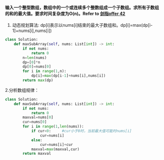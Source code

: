 #### 输入一个整型数组，数组中的一个或连续多个整数组成一个子数组。求所有子数组的和的最大值。要求时间复杂度为O(n)。Refer to [剑指offer 42](https://leetcode-cn.com/problems/lian-xu-zi-shu-zu-de-zui-da-he-lcof/)
1. 动态规划算法: dp[i]表示以nums[i]结束的最大子数组和。dp[i]=max(dp[i-1]+nums[i],nums[i])  
```python
class Solution:
    def maxSubArray(self, nums: List[int]) -> int:
        if not nums:
            return 0
        n=len(nums)
        dp=[0]*n
        dp[0]=nums[0]
        for i in range(1,n):
            dp[i]=max(dp[i-1]+nums[i],nums[i])                
        return max(dp)
```
2.分析数组规律：
```python
class Solution:
    def maxSubArray(self, nums: List[int]) -> int:
        if not nums:
            return 0
        maxval=nums[0]
        cur=nums[0]
        for i in range(1,len(nums)):
            if cur<0:     #cur小于0时，当前最大值可能时nums[i]
                cur=nums[i]
            else:
                cur=nums[i]+cur
            maxval=max(maxval,cur)
        return maxval

```
